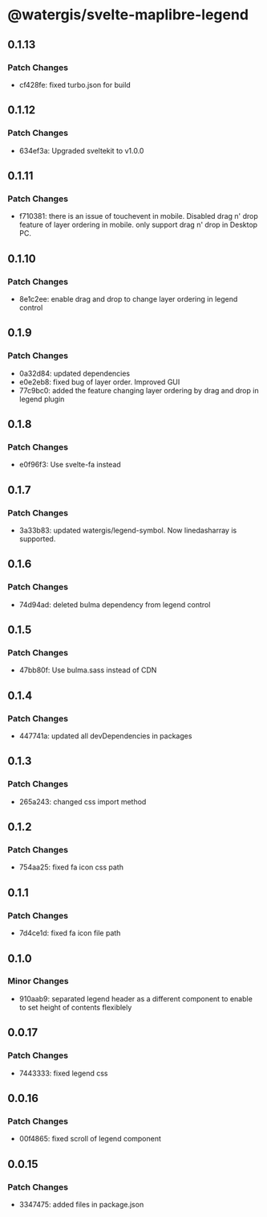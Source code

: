# @watergis/svelte-maplibre-legend

## 0.1.13

### Patch Changes

- cf428fe: fixed turbo.json for build

## 0.1.12

### Patch Changes

- 634ef3a: Upgraded sveltekit to v1.0.0

## 0.1.11

### Patch Changes

- f710381: there is an issue of touchevent in mobile. Disabled drag n' drop feature of layer ordering in mobile. only support drag n' drop in Desktop PC.

## 0.1.10

### Patch Changes

- 8e1c2ee: enable drag and drop to change layer ordering in legend control

## 0.1.9

### Patch Changes

- 0a32d84: updated dependencies
- e0e2eb8: fixed bug of layer order. Improved GUI
- 77c9bc0: added the feature changing layer ordering by drag and drop in legend plugin

## 0.1.8

### Patch Changes

- e0f96f3: Use svelte-fa instead

## 0.1.7

### Patch Changes

- 3a33b83: updated watergis/legend-symbol. Now linedasharray is supported.

## 0.1.6

### Patch Changes

- 74d94ad: deleted bulma dependency from legend control

## 0.1.5

### Patch Changes

- 47bb80f: Use bulma.sass instead of CDN

## 0.1.4

### Patch Changes

- 447741a: updated all devDependencies in packages

## 0.1.3

### Patch Changes

- 265a243: changed css import method

## 0.1.2

### Patch Changes

- 754aa25: fixed fa icon css path

## 0.1.1

### Patch Changes

- 7d4ce1d: fixed fa icon file path

## 0.1.0

### Minor Changes

- 910aab9: separated legend header as a different component to enable to set height of contents flexiblely

## 0.0.17

### Patch Changes

- 7443333: fixed legend css

## 0.0.16

### Patch Changes

- 00f4865: fixed scroll of legend component

## 0.0.15

### Patch Changes

- 3347475: added files in package.json

